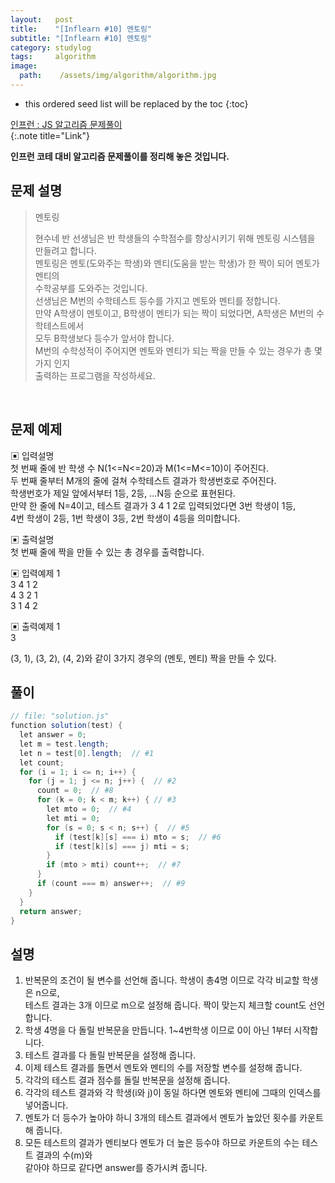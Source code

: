 ```yaml
---
layout:   post
title:    "[Inflearn #10] 멘토링"
subtitle: "[Inflearn #10] 멘토링"
category: studylog
tags:     algorithm
image:
  path:    /assets/img/algorithm/algorithm.jpg
---
```


<!--more-->

[인프런 : JS 알고리즘 문제풀이]:https://www.inflearn.com/course/%EC%9E%90%EB%B0%94%EC%8A%A4%ED%81%AC%EB%A6%BD%ED%8A%B8-%EC%95%8C%EA%B3%A0%EB%A6%AC%EC%A6%98-%EB%AC%B8%EC%A0%9C%ED%92%80%EC%9D%B4

* this ordered seed list will be replaced by the toc
{:toc}  

[인프런 : JS 알고리즘 문제풀이]  
{:.note title="Link"}  

__인프런 코테 대비 알고리즘 문제풀이를 정리해 놓은 것입니다.__  

## 문제 설명  

>멘토링  
>
>현수네 반 선생님은 반 학생들의 수학점수를 향상시키기 위해 멘토링 시스템을 만들려고 합니다.  
>멘토링은 멘토(도와주는 학생)와 멘티(도움을 받는 학생)가 한 짝이 되어 멘토가 멘티의  
>수학공부를 도와주는 것입니다.  
>선생님은 M번의 수학테스트 등수를 가지고 멘토와 멘티를 정합니다.  
>만약 A학생이 멘토이고, B학생이 멘티가 되는 짝이 되었다면, A학생은 M번의 수학테스트에서  
>모두 B학생보다 등수가 앞서야 합니다.  
>M번의 수학성적이 주어지면 멘토와 멘티가 되는 짝을 만들 수 있는 경우가 총 몇 가지 인지  
>출력하는 프로그램을 작성하세요.  


<br>  

## 문제 예제  

▣ 입력설명  
첫 번째 줄에 반 학생 수 N(1<=N<=20)과 M(1<=M<=10)이 주어진다.  
두 번째 줄부터 M개의 줄에 걸쳐 수학테스트 결과가 학생번호로 주어진다.  
학생번호가 제일 앞에서부터 1등, 2등, ...N등 순으로 표현된다.  
만약 한 줄에 N=4이고, 테스트 결과가 3 4 1 2로 입력되었다면 3번 학생이 1등,  
4번 학생이 2등, 1번 학생이 3등, 2번 학생이 4등을 의미합니다.  

▣ 출력설명  
첫 번째 줄에 짝을 만들 수 있는 총 경우를 출력합니다.  

▣ 입력예제 1  
3 4 1 2  
4 3 2 1  
3 1 4 2  


▣ 출력예제 1  
3  

(3, 1), (3, 2), (4, 2)와 같이 3가지 경우의 (멘토, 멘티) 짝을 만들 수 있다.  


## 풀이  

```java
// file: "solution.js"
function solution(test) {
  let answer = 0;
  let m = test.length;
  let n = test[0].length;  // #1
  let count;
  for (i = 1; i <= n; i++) {
    for (j = 1; j <= n; j++) {  // #2
      count = 0;  // #8
      for (k = 0; k < m; k++) { // #3
        let mto = 0;  // #4
        let mti = 0;
        for (s = 0; s < n; s++) {  // #5
          if (test[k][s] === i) mto = s;  // #6
          if (test[k][s] === j) mti = s;
        }
        if (mto > mti) count++;  // #7
      }
      if (count === m) answer++;  // #9
    }
  }
  return answer;
}
```

## 설명  

1. 반복문의 조건이 될 변수를 선언해 줍니다. 학생이 총4명 이므로 각각 비교할 학생은 n으로,  
테스트 결과는 3개 이므로 m으로 설정해 줍니다. 짝이 맞는지 체크할 count도 선언합니다.  
2. 학생 4명을 다 돌릴 반복문을 만듭니다. 1~4번학생 이므로 0이 아닌 1부터 시작합니다.  
3. 테스트 결과를 다 돌릴 반복문을 설정해 줍니다.  
4. 이제 테스트 결과를 돌면서 멘토와 멘티의 수를 저장할 변수를 설정해 줍니다.  
5. 각각의 테스트 결과 점수를 돌릴 반복문을 설정해 줍니다.  
6. 각각의 테스트 결과와 각 학생(i와 j)이 동일 하다면 멘토와 멘티에 그때의 인덱스를 넣어줍니다.  
7. 멘토가 더 등수가 높아야 하니 3개의 테스트 결과에서 멘토가 높았던 횟수를 카운트 해 줍니다.  
8. 모든 테스트의 결과가 멘티보다 멘토가 더 높은 등수야 하므로 카운트의 수는 테스트 결과의 수(m)와  
같아야 하므로 같다면 answer를 증가시켜 줍니다.  

